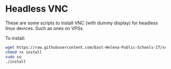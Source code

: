 # Headless VNC
These are some scripts to install VNC (with dummy display) for headless linux devices. Such as ones on VPSs.

To install:
```bash
wget https://raw.githubusercontent.com/East-Helena-Public-Schools-IT/scripts/main/linux/vnc/install
chmod +x install
sudo su
./install
```